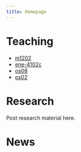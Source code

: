 ```yaml
---
title: Homepage
---
```


# Teaching

* [m1202](m1201/index.md)
* [ene-4102c](ene-4102c/index.md)
* [os08](os08/index.md)
* [os02](os02/index.md)

# Research

Post research material here.

# News

